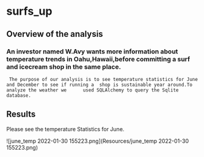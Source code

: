 # surfs_up
## Overview of the analysis

  ### An investor named W.Avy wants more information about temperature trends in Oahu,Hawaii,before committing a surf and icecream shop in the same place.
     The purpose of our analysis is to see temperature statistics for June and December to see if running a  shop is sustainable year around.To analyze the weather we      used SQLAlchemy to query the Sqlite database.
     
     
   ## Results
   Please see the  temperature Statistics  for June.
   
   ![june_temp 2022-01-30 155223.png](Resources/june_temp 2022-01-30 155223.png)
   
